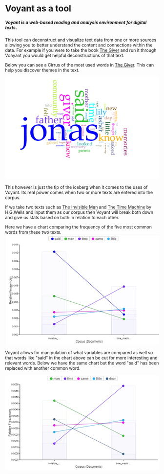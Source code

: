 # Voyant as a tool

##### Voyant is a web-based reading and analysis environment for digital texts.  
This tool can deconstruct and visualize text data from one or more sources allowing you to better understand the content and connections within the data.  For example if you were to take the book [The Giver][giver] and run it through Voayant you would get helpful deconstructions of that text.  

Below you can see a Cirrus of the most used words in [The Giver][giver].  This can help you discover themes in the text.

![Giver Cirrus](Giver-Cirrus2.png)

This however is just the tip of the iceberg when it comes to the uses of Voyant.  Its real power comes when two or more texts are entered into the corpus.

If we take two texts such as [The Invisible Man][invisible_man] and [The Time Machine][time_machine] by H.G.Wells and input them as our corpus then Voyant will break both down and give us stats based on both in relation to each other.  

Here we have a chart comparing the frequency of the five most common words from these two texts.
![Frequency-Chart](Frequency_chart.png)

Voyant allows for manipulation of what variables are compared as well so that  words like "said" in the chart above can be cut for more interesting and relevant words.  Below we have the same chart but the word "said" has been replaced with another common word.

![Frequency-Chart-2](Frequency_chart_altered.png)







[time_machine]: time_machine_text.txt "The Time Machine"
[invisible_man]: invisible_man_text.txt "The Invisible Man"
[giver]: thegiver.pdf "The Giver"
